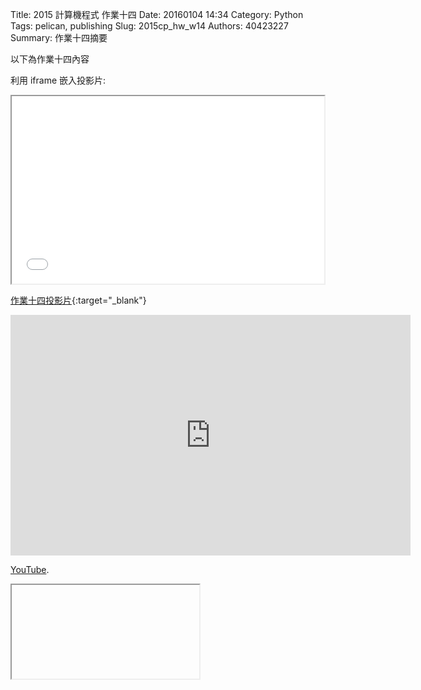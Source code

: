 Title: 2015 計算機程式 作業十四
Date: 20160104 14:34
Category: Python
Tags: pelican, publishing
Slug: 2015cp_hw_w14
Authors: 40423227
Summary: 作業十四摘要

以下為作業十四內容

利用 iframe 嵌入投影片:

<iframe src="40423227_cp_w14_p.html" width="500" height="300"></iframe>

[作業十四投影片](40423227_cp_w14_p.html){:target="_blank"}

<iframe src="https://www.youtube.com/watch?v=y_hZX0nrL5U" width= "640" height="385" frameborder="0" webkitallowfullscreen mozallowfullscreen allowfullscreen></iframe> <p><a  href="https://www.youtube.com/">YouTube</a>.</p>

<iframe